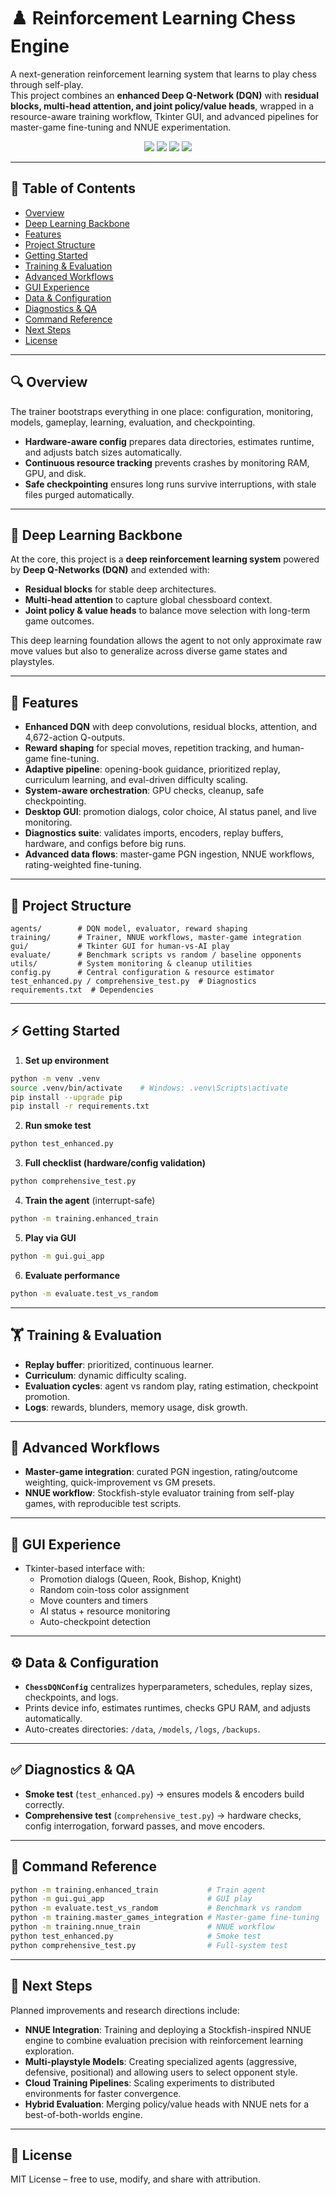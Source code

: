# ♟️ Reinforcement Learning Chess Engine 

A next-generation reinforcement learning system that learns to play chess through self-play.  
This project combines an **enhanced Deep Q-Network (DQN)** with **residual blocks, multi-head attention, and joint policy/value heads**, wrapped in a resource-aware training workflow, Tkinter GUI, and advanced pipelines for master-game fine-tuning and NNUE experimentation.  

<p align="center">
  <img src="https://img.shields.io/badge/Python-3.12-blue" />
  <img src="https://img.shields.io/badge/PyTorch-DQN-red" />
  <img src="https://img.shields.io/badge/GUI-Tkinter-green" />
  <img src="https://img.shields.io/badge/Status-Active-brightgreen" />
</p>

---

## 📑 Table of Contents  
- [Overview](#overview)  
- [Deep Learning Backbone](#deep-learning-backbone)  
- [Features](#features)  
- [Project Structure](#project-structure)  
- [Getting Started](#getting-started)  
- [Training & Evaluation](#training--evaluation)  
- [Advanced Workflows](#advanced-workflows)  
- [GUI Experience](#gui-experience)  
- [Data & Configuration](#data--configuration)  
- [Diagnostics & QA](#diagnostics--qa)  
- [Command Reference](#command-reference)  
- [Next Steps](#next-steps)  
- [License](#license)  

---

## 🔍 Overview  
The trainer bootstraps everything in one place: configuration, monitoring, models, gameplay, learning, evaluation, and checkpointing.  
- **Hardware-aware config** prepares data directories, estimates runtime, and adjusts batch sizes automatically.  
- **Continuous resource tracking** prevents crashes by monitoring RAM, GPU, and disk.  
- **Safe checkpointing** ensures long runs survive interruptions, with stale files purged automatically.  

---

## 🧠 Deep Learning Backbone  
At the core, this project is a **deep reinforcement learning system** powered by **Deep Q-Networks (DQN)** and extended with:  
- **Residual blocks** for stable deep architectures.  
- **Multi-head attention** to capture global chessboard context.  
- **Joint policy & value heads** to balance move selection with long-term game outcomes.  

This deep learning foundation allows the agent to not only approximate raw move values but also to generalize across diverse game states and playstyles.  

---

## 🚀 Features  
- **Enhanced DQN** with deep convolutions, residual blocks, attention, and 4,672-action Q-outputs.  
- **Reward shaping** for special moves, repetition tracking, and human-game fine-tuning.  
- **Adaptive pipeline**: opening-book guidance, prioritized replay, curriculum learning, and eval-driven difficulty scaling.  
- **System-aware orchestration**: GPU checks, cleanup, safe checkpointing.  
- **Desktop GUI**: promotion dialogs, color choice, AI status panel, and live monitoring.  
- **Diagnostics suite**: validates imports, encoders, replay buffers, hardware, and configs before big runs.  
- **Advanced data flows**: master-game PGN ingestion, NNUE workflows, rating-weighted fine-tuning.  

---

## 📂 Project Structure  
```
agents/        # DQN model, evaluator, reward shaping
training/      # Trainer, NNUE workflows, master-game integration
gui/           # Tkinter GUI for human-vs-AI play
evaluate/      # Benchmark scripts vs random / baseline opponents
utils/         # System monitoring & cleanup utilities
config.py      # Central configuration & resource estimator
test_enhanced.py / comprehensive_test.py  # Diagnostics
requirements.txt  # Dependencies
```

---

## ⚡ Getting Started  

1. **Set up environment**  
```bash
python -m venv .venv
source .venv/bin/activate    # Windows: .venv\Scripts\activate
pip install --upgrade pip
pip install -r requirements.txt
```

2. **Run smoke test**  
```bash
python test_enhanced.py
```

3. **Full checklist (hardware/config validation)**  
```bash
python comprehensive_test.py
```

4. **Train the agent** (interrupt-safe)  
```bash
python -m training.enhanced_train
```

5. **Play via GUI**  
```bash
python -m gui.gui_app
```

6. **Evaluate performance**  
```bash
python -m evaluate.test_vs_random
```

---

## 🏋️ Training & Evaluation  
- **Replay buffer**: prioritized, continuous learner.  
- **Curriculum**: dynamic difficulty scaling.  
- **Evaluation cycles**: agent vs random play, rating estimation, checkpoint promotion.  
- **Logs**: rewards, blunders, memory usage, disk growth.  

---

## 🧠 Advanced Workflows  
- **Master-game integration**: curated PGN ingestion, rating/outcome weighting, quick-improvement vs GM presets.  
- **NNUE workflow**: Stockfish-style evaluator training from self-play games, with reproducible test scripts.  

---

## 🎨 GUI Experience  
- Tkinter-based interface with:  
  - Promotion dialogs (Queen, Rook, Bishop, Knight)  
  - Random coin-toss color assignment  
  - Move counters and timers  
  - AI status + resource monitoring  
  - Auto-checkpoint detection  

---

## ⚙️ Data & Configuration  
- **`ChessDQNConfig`** centralizes hyperparameters, schedules, replay sizes, checkpoints, and logs.  
- Prints device info, estimates runtimes, checks GPU RAM, and adjusts automatically.  
- Auto-creates directories: `/data`, `/models`, `/logs`, `/backups`.  

---

## ✅ Diagnostics & QA  
- **Smoke test** (`test_enhanced.py`) → ensures models & encoders build correctly.  
- **Comprehensive test** (`comprehensive_test.py`) → hardware checks, config interrogation, forward passes, and move encoders.  

---

## 📜 Command Reference  
```bash
python -m training.enhanced_train           # Train agent
python -m gui.gui_app                       # GUI play
python -m evaluate.test_vs_random           # Benchmark vs random
python -m training.master_games_integration # Master-game fine-tuning
python -m training.nnue_train               # NNUE workflow
python test_enhanced.py                     # Smoke test
python comprehensive_test.py                # Full-system test
```

---

## 🔮 Next Steps  
Planned improvements and research directions include:  
- **NNUE Integration**: Training and deploying a Stockfish-inspired NNUE engine to combine evaluation precision with reinforcement learning exploration.  
- **Multi-playstyle Models**: Creating specialized agents (aggressive, defensive, positional) and allowing users to select opponent style.  
- **Cloud Training Pipelines**: Scaling experiments to distributed environments for faster convergence.  
- **Hybrid Evaluation**: Merging policy/value heads with NNUE nets for a best-of-both-worlds engine.  

---

## 📄 License  
MIT License – free to use, modify, and share with attribution.  
